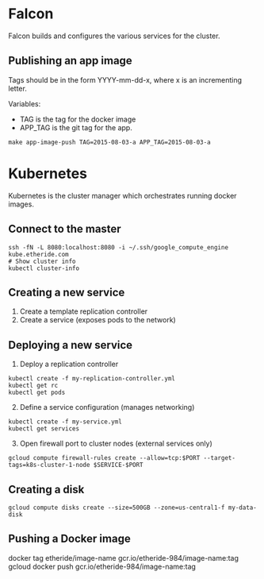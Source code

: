 # Falcon
Falcon builds and configures the various services for the cluster.

## Publishing an app image

Tags should be in the form YYYY-mm-dd-x, where x is an incrementing letter.

Variables:
  - TAG is the tag for the docker image
  - APP_TAG is the git tag for the app.

```
make app-image-push TAG=2015-08-03-a APP_TAG=2015-08-03-a
```

# Kubernetes 
Kubernetes is the cluster manager which orchestrates running docker images.

## Connect to the master
```
ssh -fN -L 8080:localhost:8080 -i ~/.ssh/google_compute_engine kube.etheride.com 
# Show cluster info
kubectl cluster-info
```

## Creating a new service

1. Create a template replication controller 
2. Create a service (exposes pods to the network)

## Deploying a new service

1. Deploy a replication controller
```
kubectl create -f my-replication-controller.yml
kubectl get rc
kubectl get pods
```

2. Define a service configuration (manages networking)
```
kubectl create -f my-service.yml
kubectl get services
```

3. Open firewall port to cluster nodes (external services only)

```
gcloud compute firewall-rules create --allow=tcp:$PORT --target-tags=k8s-cluster-1-node $SERVICE-$PORT
```

## Creating a disk
```
gcloud compute disks create --size=500GB --zone=us-central1-f my-data-disk
```

## Pushing a Docker image
docker tag etheride/image-name gcr.io/etheride-984/image-name:tag
gcloud docker push gcr.io/etheride-984/image-name:tag 
